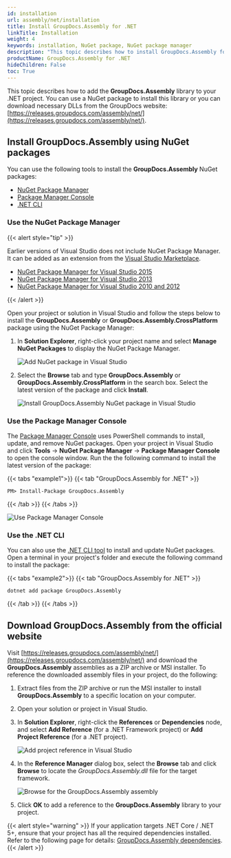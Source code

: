 ```yaml
---
id: installation
url: assembly/net/installation
title: Install GroupDocs.Assembly for .NET
linkTitle: Installation
weight: 4
keywords: installation, NuGet package, NuGet package manager
description: "This topic describes how to install GroupDocs.Assembly for .NET."
productName: GroupDocs.Assembly for .NET
hideChildren: False
toc: True
---
```

This topic describes how to add the **GroupDocs.Assembly** library to your .NET project. You can use a NuGet package to install this library or you can download necessary DLLs from the GroupDocs website: [https://releases.groupdocs.com/assembly/net/](https://releases.groupdocs.com/assembly/net/).

## Install GroupDocs.Assembly using NuGet packages

You can use the following tools to install the **GroupDocs.Assembly** NuGet packages: 

 * [NuGet Package Manager](#use-the-nuget-package-manager)
 * [Package Manager Console](#use-the-package-manager-console)
 * [.NET CLI](#use-the-net-cli)

### Use the NuGet Package Manager

{{< alert style="tip" >}}

Earlier versions of Visual Studio does not include NuGet Package Manager. It can be added as an extension from the [Visual Studio Marketplace](https://marketplace.visualstudio.com/).

* [NuGet Package Manager for Visual Studio 2015](https://marketplace.visualstudio.com/items?itemName=NuGetTeam.NuGetPackageManagerforVisualStudio2015)
* [NuGet Package Manager for Visual Studio 2013](https://marketplace.visualstudio.com/items?itemName=NuGetTeam.NuGetPackageManagerforVisualStudio2013)
* [NuGet Package Manager for Visual Studio 2010 and 2012](https://marketplace.visualstudio.com/items?itemName=NuGetTeam.NuGetPackageManager) 

{{< /alert >}}

Open your project or solution in Visual Studio and follow the steps below to install the **GroupDocs.Assembly** or **GroupDocs.Assembly.CrossPlatform** package using the NuGet Package Manager:

1. In **Solution Explorer**, right-click your project name and select **Manage NuGet Packages** to display the NuGet Package Manager.

    ![Add NuGet package in Visual Studio](/assembly/net/images/getting-started/installation/manage-nuget-packages.png)

2. Select the **Browse** tab and type **GroupDocs.Assembly** or **GroupDocs.Assembly.CrossPlatform** in the search box. Select the latest version of the package and click **Install**.

    ![Install GroupDocs.Assembly NuGet package in Visual Studio](/assembly/net/images/getting-started/installation/install-nuget-package.png)

### Use the Package Manager Console

The [Package Manager Console](https://learn.microsoft.com/en-us/nuget/consume-packages/install-use-packages-powershell) uses PowerShell commands to install, update, and remove NuGet packages. Open your project in Visual Studio and click **Tools** -> **NuGet Package Manager** -> **Package Manager Console** to open the console window. Run the the following command to install the latest version of the package:

{{< tabs "example1">}}
{{< tab "GroupDocs.Assembly for .NET" >}}
```
PM> Install-Package GroupDocs.Assembly
```
{{< /tab >}}
{{< /tabs >}}

![Use Package Manager Console ](/assembly/net/images/getting-started/installation/package-manager-console.png)

### Use the .NET CLI

You can also use the [.NET CLI tool](https://docs.microsoft.com/en-us/dotnet/core/tools/) to install and update NuGet packages. Open a terminal in your project's folder and execute the following command to install the package:

{{< tabs "example2">}}
{{< tab "GroupDocs.Assembly for .NET" >}}
```
dotnet add package GroupDocs.Assembly
```
{{< /tab >}}
{{< /tabs >}}

## Download GroupDocs.Assembly from the official website

Visit [https://releases.groupdocs.com/assembly/net/](https://releases.groupdocs.com/assembly/net/) and download the **GroupDocs.Assembly** assemblies as a ZIP archive or MSI installer. To reference the downloaded assembly files in your project, do the following:

1. Extract files from the ZIP archive or run the MSI installer to install **GroupDocs.Assembly** to a specific location on your computer.
2. Open your solution or project in Visual Studio.
3. In **Solution Explorer**, right-click the **References** or **Dependencies** node, and select **Add Reference** (for a .NET Framework project) or **Add Project Reference** (for a .NET project).

    ![Add project reference in Visual Studio](/assembly/net/images/getting-started/installation/add-project-reference.png)

4. In the **Reference Manager** dialog box, select the **Browse** tab and click **Browse** to locate the _GroupDocs.Assembly.dll_ file for the target framework.

    ![Browse for the GroupDocs.Assembly assembly](/assembly/net/images/getting-started/installation/browse-for-groupdocs-dll.png)

5. Click **OK** to add a reference to the **GroupDocs.Assembly** library to your project.

{{< alert style="warning" >}}
If your application targets .NET Core / .NET 5+, ensure that your project has all the required dependencies installed. Refer to the following page for details: [GroupDocs.Assembly dependencies](https://www.nuget.org/packages/groupdocs.assembly#dependencies-body-tab).
{{< /alert >}}